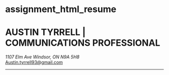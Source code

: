 # assignment_html_resume
<h1>AUSTIN TYRRELL | COMMUNICATIONS PROFESSIONAL</h1>
<address>1107 Elm Ave Windsor, ON N9A 5H8</address>
<a href="mailto:austin.tyrrell93@gmail.com">Austin.tyrrell93@gmail.com</a>
<hr />

